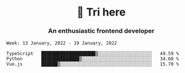 <h1 align="center">👋 Tri here</h1>
<h3 align="center">An enthusiastic frontend developer</h3>

<!--START_SECTION:waka-->
```text
Week: 13 January, 2022 - 19 January, 2022

TypeScript   ████████████████████▒░░░░░░░░░░░░░░░░░░░░   49.59 % 
Python       ██████████████▒░░░░░░░░░░░░░░░░░░░░░░░░░░   34.60 % 
Vue.js       ██████▒░░░░░░░░░░░░░░░░░░░░░░░░░░░░░░░░░░   15.70 % 
```
<!--END_SECTION:waka-->
